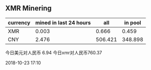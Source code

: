 ## XMR Minering

|currency|mined in last 24 hours|all|in pool|
|---|---|---|---|
|XMR|0.003|0.666|0.459|
|CNY|2.476|506.421|348.898|

今日美元对人民币 6.94	今日xmr对人民币760.37


2018-10-23 17:10